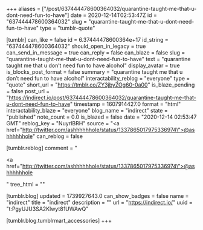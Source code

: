 +++
aliases = ["/post/637444478600364032/quarantine-taught-me-that-u-dont-need-fun-to-have"]
date = 2020-12-14T02:53:47Z
id = "637444478600364032"
slug = "quarantine-taught-me-that-u-dont-need-fun-to-have"
type = "tumblr-quote"

[tumblr]
can_like = false
id = 6.37444478600364e+17
id_string = "637444478600364032"
should_open_in_legacy = true
can_send_in_message = true
can_reply = false
can_blaze = false
slug = "quarantine-taught-me-that-u-dont-need-fun-to-have"
text = "quarantine taught me that u don’t need fun to have alcohol"
display_avatar = true
is_blocks_post_format = false
summary = "quarantine taught me that u don’t need fun to have alcohol"
interactability_reblog = "everyone"
type = "quote"
short_url = "https://tmblr.co/ZY3jbyZOg60-0a00"
is_blaze_pending = false
post_url = "https://indirect.io/post/637444478600364032/quarantine-taught-me-that-u-dont-need-fun-to-have"
timestamp = 1607914427.0
format = "html"
interactability_blaze = "everyone"
blog_name = "indirect"
state = "published"
note_count = 0.0
is_blazed = false
date = "2020-12-14 02:53:47 GMT"
reblog_key = "NuyrIBRH"
source = "<a href=\"http://twitter.com/ashhhhhhole/status/1337865017975336974\">@ashhhhhhole</a>"
can_reblog = false

[tumblr.reblog]
comment = "<p><a href=\"http://twitter.com/ashhhhhhole/status/1337865017975336974\">@ashhhhhhole</a></p>"
tree_html = ""

[tumblr.blog]
updated = 1739927643.0
can_show_badges = false
name = "indirect"
title = "indirect"
description = ""
url = "https://indirect.io/"
uuid = "t:PgyUJU3SA2Klwyt81UWAwQ"

[tumblr.blog.tumblrmart_accessories]
+++
